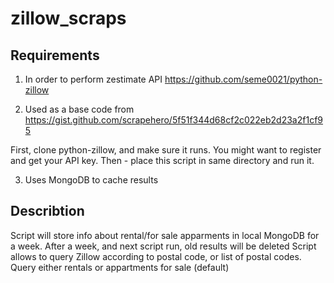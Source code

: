 # zillow_scraps

## Requirements

1. In order to perform zestimate API
https://github.com/seme0021/python-zillow

2. Used as a base code from 
https://gist.github.com/scrapehero/5f51f344d68cf2c022eb2d23a2f1cf95

First, clone python-zillow, and make sure it runs. You might want to register and get your API key.
Then - place this script in same directory and run it.

3. Uses MongoDB to cache results 

## Describtion
Script will store info about rental/for sale apparments in local MongoDB for a week. After a week, and next script run, old results will be deleted
Script allows to query Zillow according to postal code, or list of postal codes. Query either rentals or appartments for sale (default)
